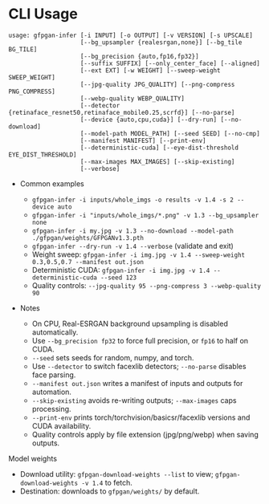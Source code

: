 # CLI Usage

```
usage: gfpgan-infer [-i INPUT] [-o OUTPUT] [-v VERSION] [-s UPSCALE]
                    [--bg_upsampler {realesrgan,none}] [--bg_tile BG_TILE]
                    [--bg_precision {auto,fp16,fp32}]
                    [--suffix SUFFIX] [--only_center_face] [--aligned]
                    [--ext EXT] [-w WEIGHT] [--sweep-weight SWEEP_WEIGHT]
                    [--jpg-quality JPG_QUALITY] [--png-compress PNG_COMPRESS]
                    [--webp-quality WEBP_QUALITY]
                    [--detector {retinaface_resnet50,retinaface_mobile0.25,scrfd}] [--no-parse]
                    [--device {auto,cpu,cuda}] [--dry-run] [--no-download]
                    [--model-path MODEL_PATH] [--seed SEED] [--no-cmp]
                    [--manifest MANIFEST] [--print-env]
                    [--deterministic-cuda] [--eye-dist-threshold EYE_DIST_THRESHOLD]
                    [--max-images MAX_IMAGES] [--skip-existing]
                    [--verbose]
```

- Common examples
  - `gfpgan-infer -i inputs/whole_imgs -o results -v 1.4 -s 2 --device auto`
  - `gfpgan-infer -i "inputs/whole_imgs/*.png" -v 1.3 --bg_upsampler none`
  - `gfpgan-infer -i my.jpg -v 1.3 --no-download --model-path ./gfpgan/weights/GFPGANv1.3.pth`
  - `gfpgan-infer --dry-run -v 1.4 --verbose` (validate and exit)
  - Weight sweep: `gfpgan-infer -i img.jpg -v 1.4 --sweep-weight 0.3,0.5,0.7 --manifest out.json`
  - Deterministic CUDA: `gfpgan-infer -i img.jpg -v 1.4 --deterministic-cuda --seed 123`
  - Quality controls: `--jpg-quality 95 --png-compress 3 --webp-quality 90`

- Notes
  - On CPU, Real-ESRGAN background upsampling is disabled automatically.
  - Use `--bg_precision fp32` to force full precision, or `fp16` to half on CUDA.
  - `--seed` sets seeds for random, numpy, and torch.
  - Use `--detector` to switch facexlib detectors; `--no-parse` disables face parsing.
  - `--manifest out.json` writes a manifest of inputs and outputs for automation.
  - `--skip-existing` avoids re-writing outputs; `--max-images` caps processing.
  - `--print-env` prints torch/torchvision/basicsr/facexlib versions and CUDA availability.
  - Quality controls apply by file extension (jpg/png/webp) when saving outputs.

Model weights
- Download utility: `gfpgan-download-weights --list` to view; `gfpgan-download-weights -v 1.4` to fetch.
- Destination: downloads to `gfpgan/weights/` by default.
